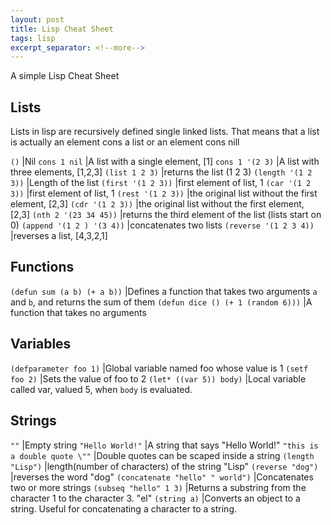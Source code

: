 ```yaml
---
layout: post
title: Lisp Cheat Sheet
tags: lisp
excerpt_separator: <!--more-->
---
```


A simple Lisp Cheat Sheet

<!--more-->

## Lists
Lists in lisp are recursively defined single linked lists. That means that a list is actually an element cons a list or an element cons nill 

`()`                        |Nil
`cons 1 nil`                |A list with a single element, \[1\]
`cons 1 '(2 3)`                |A list with three elements, \[1,2,3\]
`(list 1 2 3)`                |returns the list (1 2 3)
`(length '(1 2 3))`            |Length of the list
`(first '(1 2 3))`            |first element of list, 1
`(car '(1 2 3))`            |first element of list, 1
`(rest '(1 2 3))`            |the original list without the first element, \[2,3\]
`(cdr '(1 2 3))`            |the original list without the first element, \[2,3\]
`(nth 2 '(23 34 45))`        |returns the third element of the list (lists start on 0)
`(append '(1 2 ) '(3 4))`    |concatenates two lists
`(reverse '(1 2 3 4))`        |reverses a list, \[4,3,2,1\]

## Functions
`(defun sum (a b) (+ a b))` |Defines a function that takes two arguments `a` and `b`, and returns the sum of them
`(defun dice () (+ 1 (random 6)))` |A function that takes no arguments

## Variables
`(defparameter foo 1)`         |Global variable named foo whose value is 1
`(setf foo 2)`                |Sets the value of foo to 2
`(let* ((var 5)) body)`        |Local variable called var, valued 5, when `body` is evaluated. 

## Strings
`""`                        |Empty string
`"Hello World!"`            |A string that says "Hello World!"
`"this is a double quote \""` |Double quotes can be scaped inside a string
`(length "Lisp")`            |length(number of characters) of the string "Lisp"
`(reverse "dog")`            |reverses the word "dog"
`(concatenate "hello" " world")` |Concatenates two or more strings
`(subseq "hello" 1 3)`     	|Returns a substring from the character 1 to the character 3. "el"
`(string a)`				|Converts an object to a string. Useful for concatenating a character to a string.
